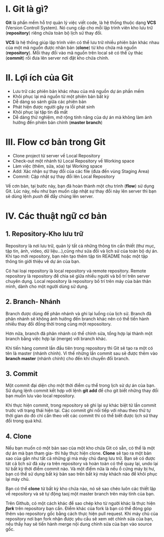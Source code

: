 

   
# I. Git là gì?
 **Git** là phần mềm hỗ trợ quản lý việc viết code, là hệ thống thuộc dạng **VCS** (Version Controll System).
 Nó cung cấp cho mỗi lập trình viên kho lưu trữ (**repository**) riêng chứa toàn bộ lịch sử thay đổi.

**VCS** là hệ thống giúp lập trình viên có thể lưu trữ nhiều phiên bản khác nhau của một mã nguồn được nhân bản (**clone**) từ  kho chứa mã nguồn (**repository**).
Mỗi thay đổi vào mã nguồn trên local sẽ có thể ủy thác (**commit**) rồi đưa lên server nơi đặt kho chứa chính.
# II. Lợi ích của Git
  * Lưu trữ các phiên bản khác nhau của mã nguồn dự án phần mềm
  * Khôi phục lại mã nguồn từ một phiên bản bất kỳ
  * Dễ dàng so sánh giữa các phiên bản
  * Phát hiện được người gây ra lỗi phát sinh
  * Khôi phục lại tập tin đã mất
  * Dễ dàng thử nghiệm, mở rộng tính năng của dự án mà không làm ảnh hưởng đến phiên bản chính (**master branch**)
 
# III. Flow cơ bản trong Git
   * Clone project từ server về Local Repository
   * Check-out một nhánh từ Local Repository về Working space
   * Làm việc (thêm, sửa, xóa) tại Working space
   * Add: Xác nhận sự thay đổi của các file (đưa đến vùng Staging Area)
   * Commit: Cập nhật sự thay đổi lên Local Repository
  
 Về cơn bản, tại bước này, bạn đã hoàn thành một chu trình (**flow**) sử dụng Git. 
 Lúc này, nếu như bạn muốn cập nhật sự thay đổi này lên server thì bạn sẽ dùng lệnh *push* để đẩy chúng lên server.
# IV. Các thuật ngữ cơ bản
  ## 1. Repository-Kho lưu trữ

  Repository là nơi lưu trữ, quản lý tất cả những thông tin cần thiết (thư mục, tập tin, ảnh, video, dữ liệu...),cũng như sửa đổi và lịch sử của toàn bộ dự án.
  Khi tạo mới repository, bạn nên tạo thêm tập tin README hoặc một tập thông tin giới thiệu về dự án của bạn.
  
  Có hai loại repository là local repository và remote repository.
  Remote repository là repository để chia sẻ giữa nhiều người và bố trí trên server chuyên dụng.
  Local repository là repository bố trí trên máy của bản thân mình, dành cho một người dùng sử dụng.
  ## 2. Branch- Nhánh

  Branch được dùng để phân nhánh và ghi lại luồng của lịch sử. 
  Branch đã phân nhánh sẽ không ảnh hưởng đến branch khác nên có thể tiến hành nhiều thay đổi đồng thời trong cùng một reposoitory.
  
  Hơn nữa, branch đã phân nhánh có thể chỉnh sửa, tổng hợp lại thành một branch bằng việc hợp lại (merge) với branch khác.
  
  Khi tiến hàng commit lần đầu tiên trong repository thì Git sẽ tạo ra một có tên là master (nhánh chính).
  Vì thế những lần commit sau sẽ được thêm vào **branch master** (nhánh chính) cho đến khi chuyển đổi branch.
  ## 3. Commit
  
  Một commit đại diện cho một thời điểm cụ thể trong lịch sử dự án của bạn. 
  Sử dụng lệnh commit kết hợp với lệnh **git add** để cho git biết những thay đổi bạn muốn lưu vào local repository.
  
  Khi thực hiện commit, trong repository sẽ ghi lại sự khác biệt từ lần commit trước với trạng thái hiện tại. 
  Các commit ghi nối tiếp với nhau theo thứ tự thời gian do đó chỉ cần theo vết các commit thì có thể biết được lịch sử thay đổi trong quá khứ.
  
  ## 4. Clone
  
  Nếu bạn muốn có một bản sao của một kho chứa Git có sẵn, có thể là một dự án mà bạn tham gia- thì hãy thực hiện clone. 
  **Clone** sẽ tạo ra một bản sao của gần như tất cả những gì mà máy chủ đang lưu trữ. 
  Bạn sẽ có được tát cả lịch sử đã xảy ra trên repository và hoàn toàn có thể quay lại, undo lại từ bất kỳ thời điểm commit nào. 
  Và một điểm nữa là nếu ổ cứng máy bị hư, bạn có thể sử dụng bất kỳ bản sao trên bất kỳ máy khách nào để khôi phục lại máy chủ.

Bạn có thể **clone** từ bất kỳ kho chứa nào, nó sẽ sao chéo luôn các thiết lập về repository và sẽ tự động taoj một master branch trên máy tính của bạn.

Trên Github, có một cách khác để sao chép kho từ người khác là thực hiện **_fork_** trên repository bạn cần. 
Điểm khác của fork là bạn có thể đóng góp thêm vào repository gốc bằng cách thực hiện pull request. 
Khi máy chủ của repository nơi bạn fork nhận được yêu cầu sẽ xem xét chỉnh sửa của bạn, nếu thấy hay sẽ tiến hành merge nội dung chỉnh sửa của bạn vào source gốc.
